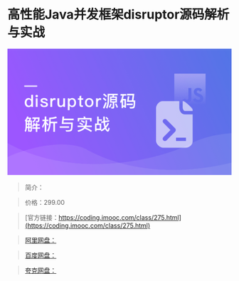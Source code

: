 # 高性能Java并发框架disruptor源码解析与实战

![img](../../assets/5fce02c3092ca28f05400304.png)

> 简介：

> 价格：299.00

> [官方链接：https://coding.imooc.com/class/275.html](https://coding.imooc.com/class/275.html)

> [阿里网盘：]()

> [百度网盘：]()

> [夸克网盘：]()
